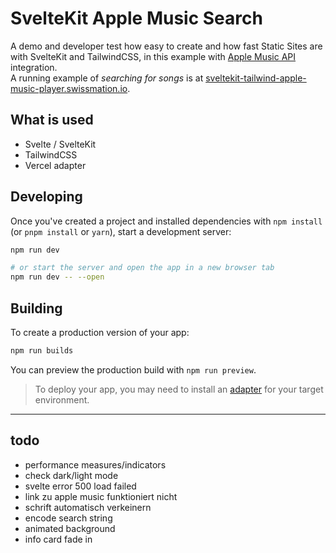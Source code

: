 # SvelteKit Apple Music Search

A demo and developer test how easy to create and how fast Static Sites are with SvelteKit and TailwindCSS, in this example with [Apple Music API](https://developer.apple.com/library/archive/documentation/AudioVideo/Conceptual/iTuneSearchAPI/Searching.html#//apple_ref/doc/uid/TP40017632-CH5-SW1) integration.  
A running example of *searching for songs* is at [sveltekit-tailwind-apple-music-player.swissmation.io](https://sveltekit-apple-music-search.swissmation.io).

## What is used

- Svelte / SvelteKit
- TailwindCSS
- Vercel adapter

## Developing

Once you've created a project and installed dependencies with `npm install` (or `pnpm install` or `yarn`), start a development server:

```bash
npm run dev

# or start the server and open the app in a new browser tab
npm run dev -- --open
```

## Building

To create a production version of your app:

```bash
npm run builds
```

You can preview the production build with `npm run preview`.

> To deploy your app, you may need to install an [adapter](https://kit.svelte.dev/docs/adapters) for your target environment.

---

## todo

- performance measures/indicators
- check dark/light mode
- svelte error 500 load failed
- link zu apple music funktioniert nicht
- schrift automatisch verkeinern
- encode search string 
- animated background
- info card fade in
